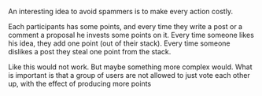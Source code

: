 An interesting idea to avoid spammers is to make every action costly.

Each participants has some points, and every time they write a post or a comment a proposal he invests some points on it. Every time someone likes his idea, they add one point (out of their stack). Every time someone dislikes a post they steal one point from the stack.

Like this would not work. But maybe something more complex would. What is important is that a group of users are not allowed to just vote each other up, with the effect of producing more points